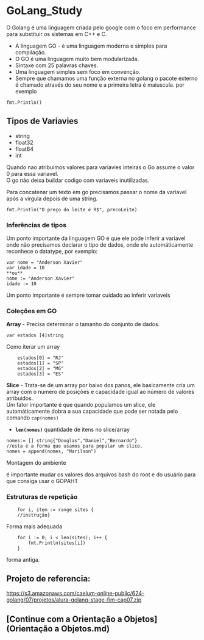 # GoLang_Study
O Golang é uma linguagem criada pelo google com o foco em performance para substituir os sistemas em C++ e C.

* A linguagem GO - é uma linguagem moderna e simples para compilação.
* O GO é uma linguagem muito bem modularizada.
* Sintaxe com 25 palavras chaves.
* Uma linguagem simples sem foco em convenção.
* Sempre que chamamos uma função externa no golang o pacote externo é chamado através do seu nome e a primeira letra é maiuscula. por exemplo 
```	
fmt.Println()
```
## Tipos de Variavies

* string 
* float32
* float64
* int

Quando nao atribuimos valores para variavies inteiras o Go assume o valor 0 para essa variavel.
<br> O go não deixa buildar codigo com variaveis inutilizadas.<br>

Para concatenar um texto em go precisamos passar o nome da variavel após a virgula depois de uma string.
```
fmt.Println("O preço do leite é R$", precoLeite)
```
### Inferências de tipos

Um ponto importante da linguagem GO é que ele pode inferir a variavel onde não precisamos declarar o tipo de dados, onde ele automáticamente reconhece o datatype, por exemplo:
```
var nome = "Anderson Xavier"
var idade = 10
**ou** 
nome := "Anderson Xavier"
idade := 10
```
Um ponto importante é sempre tomar cuidado ao inferir variaveis 

### Coleções em GO

**Array** - Precisa determinar o tamanho do conjunto de dados.
```
var estados [4]string
```
Como iterar um array
```
	estados[0] = "RJ"
	estados[1] = "SP"
	estados[2] = "MG"
	estados[3] = "ES"
```


**Slice** - Trata-se de um array por baixo dos panos, ele basicamente cria um array com o numero de posições e capacidade igual ao número de valores atribuidos.<br>
Um fator importante é que quando populamos um slice, ele automáticamente dobra a sua capacidade que pode ser notada pelo comando ```cap(nomes)```

* **```len(nomes)```** quantidade de itens no slice/array 
```
nomes:= [] string{"Douglas","Daniel","Bernardo"}
//esta é a forma que usamos para popular um slice.
nomes = append(nomes, "Marilson")
```
Montagem do ambiente 

é importante mudar os valores dos arquivos bash do root e do usuário para que consiga usar o GOPAHT

### Estruturas de repetição
```
	for i, item := range sites { 
	//instrução}
``` 
Forma mais adequada 

```
	for i := 0; i < len(sites); i++ {
		fmt.Println(sites[i])
	} 
```    
forma antiga.

## Projeto de referencia:
https://s3.amazonaws.com/caelum-online-public/624-golang/07/projetos/alura-golang-stage-fim-cap07.zip

## [Continue com a Orientação a Objetos](Orientação a Objetos.md)
